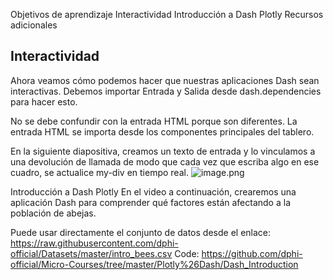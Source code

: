 Objetivos de aprendizaje
Interactividad
Introducción a Dash Plotly
Recursos adicionales

## Interactividad
Ahora veamos cómo podemos hacer que nuestras aplicaciones Dash sean interactivas. Debemos importar Entrada y Salida desde dash.dependencies para hacer esto.

No se debe confundir con la entrada HTML porque son diferentes. La entrada HTML se importa desde los componentes principales del tablero.

En la siguiente diapositiva, creamos un texto de entrada y lo vinculamos a una devolución de llamada de modo que cada vez que escriba algo en ese cuadro, se actualice my-div en tiempo real.
![image.png](https://dphi-live.s3.amazonaws.com/media_uploads/image_e06f662d47d34c208ecb166278269b53.png)

Introducción a Dash Plotly
En el video a continuación, crearemos una aplicación Dash para comprender qué factores están afectando a la población de abejas.

Puede usar directamente el conjunto de datos desde el enlace:
https://raw.githubusercontent.com/dphi-official/Datasets/master/intro_bees.csv
Code:
https://github.com/dphi-official/Micro-Courses/tree/master/Plotly%26Dash/Dash_Introduction